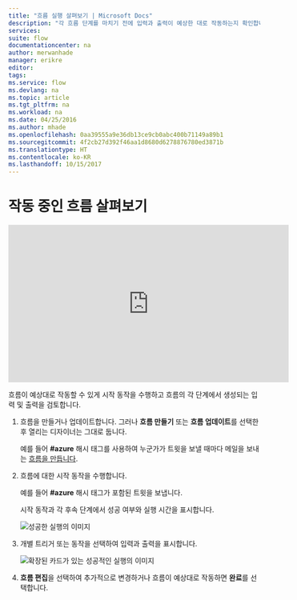 ```yaml
---
title: "흐름 실행 살펴보기 | Microsoft Docs"
description: "각 흐름 단계를 마치기 전에 입력과 출력이 예상한 대로 작동하는지 확인합니다."
services: 
suite: flow
documentationcenter: na
author: merwanhade
manager: erikre
editor: 
tags: 
ms.service: flow
ms.devlang: na
ms.topic: article
ms.tgt_pltfrm: na
ms.workload: na
ms.date: 04/25/2016
ms.author: mhade
ms.openlocfilehash: 0aa39555a9e36db13ce9cb0abc400b71149a89b1
ms.sourcegitcommit: 4f2cb27d392f46aa1d8680d6278876780ed3871b
ms.translationtype: HT
ms.contentlocale: ko-KR
ms.lasthandoff: 10/15/2017
---
```

# <a name="watch-your-flows-in-action"></a>작동 중인 흐름 살펴보기
<iframe width="560" height="315" src="https://www.youtube.com/embed/3wPoUCGm7Yg" frameborder="0" allowfullscreen></iframe>

흐름이 예상대로 작동할 수 있게 시작 동작을 수행하고 흐름의 각 단계에서 생성되는 입력 및 출력을 검토합니다.

1. 흐름을 만들거나 업데이트합니다. 그러나 **흐름 만들기** 또는 **흐름 업데이트**를 선택한 후 열리는 디자이너는 그대로 둡니다.
   
     예를 들어 **#azure** 해시 태그를 사용하여 누군가가 트윗을 보낼 때마다 메일을 보내는 [흐름을 만듭니다](get-started-logic-flow.md).
2. 흐름에 대한 시작 동작을 수행합니다.
   
    예를 들어 **#azure** 해시 태그가 포함된 트윗을 보냅니다.
   
    시작 동작과 각 후속 단계에서 성공 여부와 실행 시간을 표시합니다.
   
    ![성공한 실행의 이미지](./media/see-a-flow-run/successful-flow-run.png)
3. 개별 트리거 또는 동작을 선택하여 입력과 출력을 표시합니다.
   
    ![확장된 카드가 있는 성공적인 실행의 이미지](./media/see-a-flow-run/successful-flow-expanded-cards.png)
4. **흐름 편집**을 선택하여 추가적으로 변경하거나 흐름이 예상대로 작동하면 **완료**를 선택합니다.

